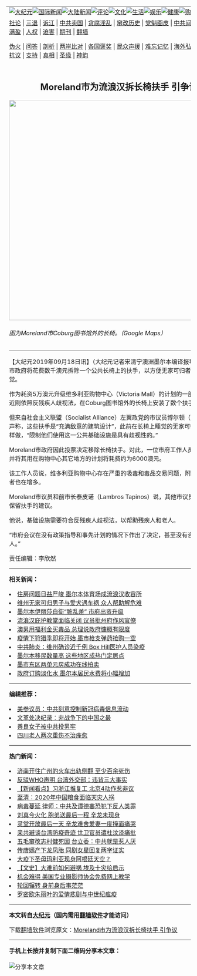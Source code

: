 <a name="1" id="1" target="_blank"></a><span id="1"></span>
<table align=center border="0"><tr><td colspan="2" VALIGN=TOP><a href="https://github.com/gdswyi293/djy/blob/master/gb/nsc413.md#1"><img src="https://raw.githubusercontent.com/gdswyi293/www/master/t/djy/1.jpg" title="大纪元"></a><a href="https://github.com/gdswyi293/djy/blob/master/gb/n24hr.md#1"><img src="https://raw.githubusercontent.com/gdswyi293/www/master/t/djy/3.jpg" title="国际新闻"></a><a href="https://github.com/gdswyi293/djy/blob/master/gb/nsc413.md#1"><img src="https://raw.githubusercontent.com/gdswyi293/www/master/t/djy/4.jpg" title="大陆新闻"></a><a href="https://github.com/gdswyi293/djy/blob/master/gb/news392.md#1"><img src="https://raw.githubusercontent.com/gdswyi293/www/master/t/djy/5.jpg" title="评论"></a><a href="https://github.com/gdswyi293/djy/blob/master/gb/news2007.md#1"><img src="https://raw.githubusercontent.com/gdswyi293/www/master/t/djy/6.jpg" title="文化"></a><a href="https://github.com/gdswyi293/djy/blob/master/gb/news2008.md#1"><img src="https://raw.githubusercontent.com/gdswyi293/www/master/t/djy/7.jpg" title="生活"></a><a href="https://github.com/gdswyi293/djy/blob/master/gb/ncyule.md#1"><img src="https://raw.githubusercontent.com/gdswyi293/www/master/t/djy/8.jpg" title="娱乐"></a><a href="https://github.com/gdswyi293/djy/blob/master/gb/nsc1002.md#1"><img src="https://raw.githubusercontent.com/gdswyi293/www/master/t/djy/9.jpg" title="健康"><a href="https://www.youlucky.com"><img src="https://raw.githubusercontent.com/gdswyi293/www/master/t/djy/10.jpg" title="购物"></a><a href="https://donate.epochtimes.com/?utm_medium=epochtimes&utm_source=referral&utm_campaign=donate_button_djyarticleheader"><img src="https://raw.githubusercontent.com/gdswyi293/www/master/t/djy/12.jpg" title="捐款"></a></td></tr>
<tr><td colspan="2" VALIGN=TOP><a target="_blank" href="https://github.com/gdswyi293/djy/blob/master/gb/9p.md#1">社论</a> | <a target="_blank" href="https://github.com/gdswyi293/djy/blob/master/gb/nf5657.md#1">三退</a> | <a target="_blank" href="https://github.com/gdswyi293/djy/blob/master/gb/nf6124.md#1">诉江</a> | <a target="_blank" href="https://github.com/gdswyi293/djy/blob/master/gb/nf1176117.md#1">中共卖国</a> | <a target="_blank" href="https://github.com/gdswyi293/djy/blob/master/gb/nf5773.md#1">贪腐淫乱</a> | <a target="_blank" href="https://github.com/gdswyi293/djy/blob/master/gb/nf1176115.md#1">窜改历史</a> | <a target="_blank" href="https://github.com/gdswyi293/djy/blob/master/gb/nf1176107.md#1">党魁画皮</a> | <a target="_blank" href="https://github.com/gdswyi293/djy/blob/master/gb/nf1320400.md#1">中共间谍</a> | <a target="_blank" href="https://github.com/gdswyi293/djy/blob/master/gb/nf1176114.md#1">破坏传统</a> | <a target="_blank" href="https://github.com/gdswyi293/ntdtv/blob/master/gb/prog447_1.md#1">恶贯满盈</a> | <a target="_blank" href="https://github.com/gdswyi293/djy/blob/master/gb/ncid278.md#1">人权</a> | <a target="_blank" href="https://github.com/gdswyi293/djy/blob/master/gb/nf1176111.md#1">迫害</a> | <a target="_blank" href="https://gitlab.com/szzdlab/mh-qikan/blob/master/README.md#1">期刊</a> | <a target="_blank" href="https://github.com/gdswyi293/www/blob/master/README.md?zsrh#8">翻墙</a></p><p><a target="_blank" href="https://github.com/gdswyi293/djy/blob/master/gb/nf5562.md#1">伪火</a> | <a target="_blank" href="https://github.com/gdswyi293/djy/blob/master/gb/nf4378.md#1">问答</a> | <a target="_blank" href="https://github.com/gdswyi293/djy/blob/master/gb/nf5792.md#1">剖析</a> | <a target="_blank" href="https://github.com/gdswyi293/djy/blob/master/gb/nf5735.md#1">两岸比对</a> | <a target="_blank" href="https://github.com/gdswyi293/djy/blob/master/gb/nf6119.md#1">各国褒奖</a> | <a target="_blank" href="https://github.com/gdswyi293/djy/blob/master/gb/nf6120.md#1">民众声援</a> | <a target="_blank" href="https://github.com/gdswyi293/djy/blob/master/gb/nf1188594.md#1">难忘记忆</a> | <a target="_blank" href="https://github.com/gdswyi293/djy/blob/master/gb/nf3180.md#1">海外弘传</a> | <a target="_blank" href="https://github.com/gdswyi293/djy/blob/master/gb/nf5410.md#1">万人上访</a> | <a target="_blank" href="https://github.com/gdswyi293/ntdtv/blob/master/gb/prog1530_1.md#1">和平抗议</a> | <a target="_blank" href="https://github.com/gdswyi293/djy/blob/master/gb/nf4386.md#1">支持</a> | <a target="_blank" href="https://github.com/gdswyi293/djy/blob/master/gb/nf4389.md#1">真相</a> | <a target="_blank" href="https://github.com/gdswyi293/djy/blob/master/gb/nf5790.md#1">圣缘</a> | <a target="_blank" href="https://github.com/gdswyi293/djy/blob/master/gb/nf4786.md#1">神韵</a></td></tr>
<tr><td VALIGN=TOP width="626"><h2 align=center>Moreland市为流浪汉拆长椅扶手 引争议</h2>
<img width="600" src="https://i.epochtimes.com/assets/uploads/2019/09/Coburg-600x400.jpg" />
<h6>图为Moreland市Coburg图书馆外的长椅。（Google Maps）
</h6>
<hr>
<p>【大纪元2019年09月18日讯】（大纪元记者宋清宁澳洲<ahref="https://github.com/gdswyi293/djy/blob/master/gb/tag/%E5%A2%A8%E5%B0%94%E6%9C%AC.md#1">墨尔本</a>编译报导）Moreland市政府将花费数千澳元拆除一个<ahref="https://github.com/gdswyi293/djy/blob/master/gb/tag/%E5%85%AC%E5%85%B1%E9%95%BF%E6%A4%85.md#1">公共长椅</a>上的<ahref="https://github.com/gdswyi293/djy/blob/master/gb/tag/%E6%89%B6%E6%89%8B.md#1">扶手</a>，以方便<ahref="https://github.com/gdswyi293/djy/blob/master/gb/tag/%E6%97%A0%E5%AE%B6%E5%8F%AF%E5%BD%92.md#1">无家可归</a>者躺在上面睡觉。</p>
<p>作为耗资5万澳元升级<ahref="https://github.com/gdswyi293/djy/blob/master/gb/tag/%E7%BB%B4%E5%A4%9A%E5%88%A9%E4%BA%9A%E8%B4%AD%E7%89%A9%E4%B8%AD%E5%BF%83.md#1">维多利亚购物中心</a>（Victoria Mall）的计划的一部分，该市府最近刚依照反残疾人歧视法，在Coburg图书馆外的长椅上安装了数个<ahref="https://github.com/gdswyi293/djy/blob/master/gb/tag/%E6%89%B6%E6%89%8B.md#1">扶手</a>。</p>
<p>但来自社会主义联盟（Socialist Alliance）左翼政党的市议员博尔顿（Sue Bolton）声称，这些扶手是“充满敌意的建筑设计”，此前在长椅上睡觉的<ahref="https://github.com/gdswyi293/djy/blob/master/gb/tag/%E6%97%A0%E5%AE%B6%E5%8F%AF%E5%BD%92.md#1">无家可归</a>者无法再这样做，“限制他们使用这一公共基础设施是具有歧视性的。”</p>
<p>Moreland市政府因此投票决定移除长椅扶手。对此，一位市府工作人员说，拆除扶手并将其用在购物中心其它地方的计划将耗费约为6000澳元。</p>
<p>该工作人员说，<ahref="https://github.com/gdswyi293/djy/blob/master/gb/tag/%E7%BB%B4%E5%A4%9A%E5%88%A9%E4%BA%9A%E8%B4%AD%E7%89%A9%E4%B8%AD%E5%BF%83.md#1">维多利亚购物中心</a>存在严重的吸毒和毒品交易问题，附近的露宿街头者也在增多。</p>
<p>Moreland市议员和前市长泰皮诺（Lambros Tapinos）说，其他市议员没有听取他保留扶手的建议。</p>
<p>他说，基础设施需要符合反残疾人歧视法，以帮助残疾人和老人。</p>
<p>“市府会议在没有政策指导和事先计划的情况下作出了决定，甚至没有咨询商家和残疾人。”</p>
<p>责任编辑：李欣然</p>

<hr>


<strong>相关新闻：</strong>
<li><a href="https://github.com/gdswyi293/djy/blob/master/gb/19/8/6/n11433621.md#1">住房问题日益严峻 墨尔本体育场成流浪汉收容所</a></li>
<li><a href="https://github.com/gdswyi293/djy/blob/master/gb/19/8/13/n11449193.md#1">维州无家可归男子与爱犬遇车祸 众人帮助解危难</a></li>
<li><a href="https://github.com/gdswyi293/djy/blob/master/gb/19/8/15/n11454151.md#1">墨尔本伊丽莎白街“脏乱差” 市府出资升级</a></li>
<li><a href="https://github.com/gdswyi293/djy/blob/master/gb/19/8/26/n11477775.md#1">流浪汉庇护教堂面临关闭 议员批州府作风官僚</a></li>
<li><a href="https://github.com/gdswyi293/djy/blob/master/gb/19/9/17/n11526585.md#1">澳男用福利金买毒品 总理说政府慷概有限度</a></li>
<li><a href="https://github.com/gdswyi293/djy/blob/master/gb/20/3/30/n11987603.md#1">疫情下狩猎季即将开始 墨市枪支弹药抢购一空</a></li>
<li><a href="https://github.com/gdswyi293/djy/blob/master/gb/20/3/7/n11922895.md#1">中共肺炎：维州确诊近千例 Box Hill医护人员染疫</a></li>
<li><a href="https://github.com/gdswyi293/djy/blob/master/gb/20/3/31/n11993354.md#1">墨尔本移民数量高 这些地区成热门定居点</a></li>
<li><a href="https://github.com/gdswyi293/djy/blob/master/gb/20/3/31/n11993341.md#1">墨市东区两单元房成功在线拍卖</a></li>
<li><a href="https://github.com/gdswyi293/djy/blob/master/gb/20/3/31/n11993328.md#1">政府订购淡化水 墨尔本居民水费将小幅增加</a></li>
<hr>


<strong>编辑推荐：</strong>
<li><a href="https://github.com/onzhi266/djy/blob/master/gb/20/2/22/n11887949.md#1">美参议员：中共刻意控制新冠病毒信息流动</a></li>
<li><a href="https://github.com/tsiac2612/djy/blob/master/gb/19/1/25/n11000755.md#1" target="_blank">文革处决纪录：非战争下的中国之最</a></li><li><a href="https://github.com/gdswyi293/djy/blob/master/gb/13/9/29/n3974789.md?dfh#1" target="_blank">善良女子被中共投男牢</a></li><li><a href="https://github.com/tsiac2612/djy/blob/master/gb/15/11/10/n4570585.md#1" target="_blank">四川老人两次重伤不治痊愈</a></li>
<hr>

<strong>热门新闻：</strong>
<li><a href="https://github.com/gdswyi293/djy/blob/master/gb/20/3/30/n11987553.md#1">济南开往广州的火车出轨侧翻 至少百余死伤</a></li>
<li><a href="https://github.com/gdswyi293/djy/blob/master/gb/20/3/30/n11989637.md#1">反驳WHO声明 台湾外交部：违背三大事实</a></li>
<li><a href="https://github.com/gdswyi293/djy/blob/master/gb/20/3/30/n11988950.md#1">【新闻看点】习浙江推复工 北京4动作惹非议</a></li>
<li><a href="https://github.com/gdswyi293/djy/blob/master/gb/20/3/30/n11989613.md#1">至清：2020年中国粮食面临天灾人祸</a></li>
<li><a href="https://github.com/gdswyi293/djy/blob/master/gb/20/3/30/n11988555.md#1">病毒蔓延 律师：中共及谭德塞恐犯下反人类罪</a></li>
<li><a href="https://github.com/gdswyi293/djy/blob/master/gb/20/3/30/n11987402.md#1">刘真今火化 胞弟送最后一程 辛龙未现身</a></li>
<li><a href="https://github.com/gdswyi293/djy/blob/master/gb/20/3/29/n11985885.md#1">灵堂开放最后一天 辛龙难舍爱妻一度掩面痛哭</a></li>
<li><a href="https://github.com/gdswyi293/djy/blob/master/gb/20/3/29/n11986242.md#1">亲共避谈台湾防疫奇迹 世卫官员遭杜汶泽痛批</a></li>
<li><a href="https://github.com/gdswyi293/djy/blob/master/gb/20/3/30/n11987524.md#1">五毛窜改志村健死因 台立委：中共就是惹人厌</a></li>
<li><a href="https://github.com/gdswyi293/djy/blob/master/gb/20/3/29/n11986601.md#1">传唐嫣产下龙凤胎 同剧女星回复两字证实</a></li>
<li><a href="https://github.com/gdswyi293/djy/blob/master/gb/20/3/29/n11985219.md#1">大疫下圣母玛利亚现身阿根廷天空？</a></li>
<li><a href="https://github.com/gdswyi293/djy/blob/master/gb/20/3/27/n11981662.md#1">【文史】大难前如何避祸 埃及十灾给启示</a></li>
<li><a href="https://github.com/gdswyi293/djy/blob/master/gb/20/3/31/n11990591.md#1">机会难得 美国专业摄影师协会免费网上教学</a></li>
<li><a href="https://github.com/gdswyi293/djy/blob/master/gb/20/3/29/n11986117.md#1">轮回辗转 身前身后事茫茫</a></li>
<li><a href="https://github.com/gdswyi293/djy/blob/master/gb/20/3/29/n11985603.md#1">罗密欧朱丽叶的爱情悲剧与中世纪瘟疫</a></li>
<hr>

<strong>本文转自<a href="https://www.epochtimes.com">大纪元</a>（国内需用<a href="https://github.com/gdswyi293/www/blob/master/README.md#8">翻墙软件</a>才能访问）</strong><p>下载<a href="https://github.com/gdswyi293/www/blob/master/README.md#8">翻墙软件</a>浏览原文：<a href="https://www.epochtimes.com/gb/19/9/17/n11528540.htm">Moreland市为流浪汉拆长椅扶手 引争议</a></p><hr>

<strong>手机上长按并复制下面二维码分享本文章：</strong><br><br><img src="http://d1p1.ip.zn2.us/v.php?action=qrcode&url=https://github.com/gdswyi293/djy/blob/master/gb/19/9/17/n11528540.md%231" title="分享本文章"></td><td VALIGN=TOP><a href="https://github.com/gdswyi293/djy/blob/master/gb/16/1/21/n4622075.md?dfh#1" target="_blank"><img src="https://raw.githubusercontent.com/gdswyi293/djy/master/gb/300/wei-f1.jpg" title="中共的伪火骗局"  alt="中共的伪火骗局"></a><br><a href="https://github.com/gdswyi293/www/blob/master/README.md?dfh#9" target="_blank"><img src="https://raw.githubusercontent.com/gdswyi293/djy/master/gb/300/yong-h.jpg" title="永恒的见证"  alt="永恒的见证"></a><br><a href="https://github.com/gdswyi293/djy/blob/master/gb/13/9/29/n3974789.md?dfh#1" target="_blank"><img src="https://raw.githubusercontent.com/gdswyi293/djy/master/gb/300/shang-lnz.jpg" title="善良女子被中共投男牢"  alt="善良女子被中共投男牢"></a><br><a href="https://github.com/gdswyi293/djy/blob/master/gb/16/3/16/n4663449.md?dfh#1" target="_blank"><img src="https://raw.githubusercontent.com/gdswyi293/djy/master/gb/300/huo-z3.jpg" title="警卫目击活摘器官"  alt="警卫目击活摘器官"></a><br><a href="https://github.com/gdswyi293/djy/blob/master/gb/16/8/7/n8177641.md?dfh#1" target="_blank"><img src="https://raw.githubusercontent.com/gdswyi293/djy/master/gb/300/huo-z4.jpg" title="证人描述活摘恐怖"  alt="证人描述活摘恐怖"></a><br><a href="https://github.com/gdswyi293/djy/blob/master/gb/10/4/19/n2881569.md?dfh#1" target="_blank"><img src="https://raw.githubusercontent.com/gdswyi293/djy/master/gb/300/huo-z1.jpg" title="揭开活摘器官黑幕"  alt="揭开活摘器官黑幕"></a><br><a href="https://github.com/gdswyi293/djy/blob/master/gb/10/11/7/n3077476.md?dfh#1" target="_blank"><img src="https://raw.githubusercontent.com/gdswyi293/djy/master/gb/300/ma-ks.jpg" title="马克思的成魔之路"  alt="马克思的成魔之路"></a><br><a href="https://github.com/gdswyi293/djy/blob/master/gb/14/6/9/n4173977.md?dfh#1" target="_blank"><img src="https://raw.githubusercontent.com/gdswyi293/djy/master/gb/300/chang-zs.jpg" title="藏字石 蕴天机"  alt="藏字石 蕴天机"></a><br><a href="https://github.com/gdswyi293/djy/blob/master/gb/18/5/10/n10381511.md?dfh#1" target="_blank"><img src="https://raw.githubusercontent.com/gdswyi293/djy/master/gb/300/st1.jpg" title="关注3亿人三退"  alt="关注3亿人三退"></a><br><a href="https://github.com/gdswyi293/djy/blob/master/gb/18/3/21/n10237682.md?dfh#1" target="_blank"><img src="https://raw.githubusercontent.com/gdswyi293/djy/master/gb/300/jie-t.jpg" title="解体中共复兴中华"  alt="解体中共复兴中华"></a><br><a href="https://github.com/gdswyi293/djy/blob/master/gb/9/2/9/n2422991.md?dfh#1" target="_blank"><img src="https://raw.githubusercontent.com/gdswyi293/djy/master/gb/300/gao-zs.jpg" title="中共迫害良心律师"  alt="中共迫害良心律师"></a><br><a href="https://github.com/gdswyi293/djy/blob/master/gb/18/12/9/n10900044.md?dfh#1" target="_blank"><img src="https://raw.githubusercontent.com/gdswyi293/djy/master/gb/300/sj1.jpg" title="303万人举报江泽民"  alt="303万人举报江泽民"></a><br><a href="https://github.com/gdswyi293/djy/blob/master/gb/18/8/28/n10672014.md?dfh#1" target="_blank"><img src="https://raw.githubusercontent.com/gdswyi293/djy/master/gb/300/sj2.jpg" title="这些官员为何起诉江泽民"  alt="这些官员为何起诉江泽民"></a><br><a href="https://github.com/gdswyi293/djy/blob/master/gb/8/12/18/n2367165.md?dfh#1" target="_blank"><img src="https://raw.githubusercontent.com/gdswyi293/djy/master/gb/300/liangan.jpg" title="海峡两岸的强烈对比"  alt="海峡两岸的强烈对比"></a><br><a href="https://github.com/gdswyi293/djy/blob/master/gb/15/12/10/n4593139.md?dfh#1" target="_blank"><img src="https://raw.githubusercontent.com/gdswyi293/djy/master/gb/300/jia-ndzl.jpg" title="加拿大总理的贺信"  alt="加拿大总理的贺信"></a><br><a href="https://github.com/gdswyi293/djy/blob/master/gb/11/6/17/n3289382.md?dfh#1" target="_blank"><img src="https://raw.githubusercontent.com/gdswyi293/djy/master/gb/300/xiao-wd.jpg" title="探寻真相兼听则明"  alt="探寻真相兼听则明"></a><br><a href="https://github.com/gdswyi293/djy/blob/master/gb/18/10/27/n10812623.md?dfh#1" target="_blank"><img src="https://raw.githubusercontent.com/gdswyi293/djy/master/gb/300/yindu.jpg" title="印度媒体报道东方"  alt="印度媒体报道东方"></a><br><a href="https://github.com/gdswyi293/djy/blob/master/gb/18/6/9/n10469652.md?dfh#1" target="_blank"><img src="https://raw.githubusercontent.com/gdswyi293/djy/master/gb/300/xie-j.jpg" title="不一样的海外校园"  alt="不一样的海外校园"></a><br><a href="https://github.com/gdswyi293/djy/blob/master/gb/7/4/5/n1669415.md?dfh#1" target="_blank"><img src="https://raw.githubusercontent.com/gdswyi293/djy/master/gb/300/li-up.jpg" title="从大师到徒弟的传奇"  alt="从大师到徒弟的传奇"></a><br><a href="https://github.com/gdswyi293/djy/blob/master/gb/17/5/26/n9191512.md?dfh#1" target="_blank"><img src="https://raw.githubusercontent.com/gdswyi293/djy/master/gb/300/zfl2.jpg" title="亿万人与东方一本奇书"  alt="亿万人与东方一本奇书"></a><br><a href="https://github.com/gdswyi293/djy/blob/master/gb/13/11/27/n4020290.md?dfh#1" target="_blank"><img src="https://raw.githubusercontent.com/gdswyi293/djy/master/gb/300/zhen-h.jpg" title="大陆见不到的震撼场面"  alt="大陆见不到的震撼场面"></a><br><a href="https://github.com/gdswyi293/djy/blob/master/gb/15/7/17/n4482910.md?dfh#1" target="_blank"><img src="https://raw.githubusercontent.com/gdswyi293/djy/master/gb/300/dalu-sk.jpg" title="人心向善 大陆当初盛况"  alt="人心向善 大陆当初盛况"></a><br><a href="https://github.com/gdswyi293/djy/blob/master/gb/19/1/5/n10955468.md?dfh#1" target="_blank"><img src="https://raw.githubusercontent.com/gdswyi293/djy/master/gb/300/zfl1.jpg" title="追寻真理 这书讲什么"  alt="追寻真理 这书讲什么"></a><br><a href="https://github.com/gdswyi293/www/blob/master/README.md?dfh#1" target="_blank"><img src="https://raw.githubusercontent.com/gdswyi293/djy/master/gb/300/fq1.jpg" title="下载免费翻墙软件"  alt="下载免费翻墙软件"></a><br></td></tr></table>
